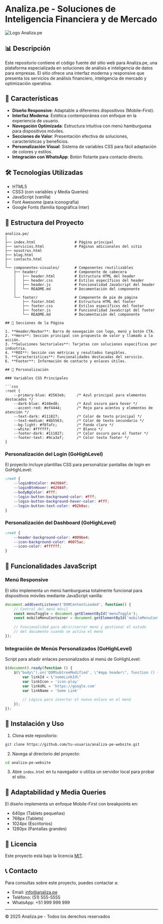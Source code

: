 # Analiza.pe - Soluciones de Inteligencia Financiera y de Mercado

![Logo Analiza.pe](https://wizuhcnxstukjnhsgsac.supabase.co/storage/v1/object/public/Aethos%20ai//logo.svg)

## 📊 Descripción

Este repositorio contiene el código fuente del sitio web para Analiza.pe, una plataforma especializada en soluciones de análisis e inteligencia de datos para empresas. El sitio ofrece una interfaz moderna y responsive que presenta los servicios de análisis financiero, inteligencia de mercado y optimización operativa.

## 🚀 Características

- **Diseño Responsive**: Adaptable a diferentes dispositivos (Mobile-First).
- **Interfaz Moderna**: Estética contemporánea con enfoque en la experiencia de usuario.
- **Navegación Optimizada**: Estructura intuitiva con menú hamburguesa para dispositivos móviles.
- **Secciones de Valor**: Presentación efectiva de soluciones, características y beneficios.
- **Personalización Visual**: Sistema de variables CSS para fácil adaptación de colores y estilos.
- **Integración con WhatsApp**: Botón flotante para contacto directo.

## 🛠️ Tecnologías Utilizadas

- HTML5
- CSS3 (con variables y Media Queries)
- JavaScript (vanilla)
- Font Awesome (para iconografía)
- Google Fonts (familia tipográfica Inter)

## 📂 Estructura del Proyecto

```
analiza.pe/
│
├── index.html                  # Página principal
├── servicios.html              # Páginas adicionales del sitio
├── nosotros.html
├── blog.html
├── contacto.html
│
└── componentes-visuales/       # Componentes reutilizables
    ├── header/                 # Componente de cabecera
    │   ├── header.html         # Estructura HTML del header
    │   ├── header.css          # Estilos específicos del header
    │   ├── header.js           # Funcionalidad JavaScript del header
    │   └── README.md           # Documentación del componente
    │
    └── footer/                 # Componente de pie de página
        ├── footer.html         # Estructura HTML del footer
        ├── footer.css          # Estilos específicos del footer
        ├── footer.js           # Funcionalidad JavaScript del footer
        └── README.md           # Documentación del componente

## 📱 Secciones de la Página

1. **Header/Navbar**: Barra de navegación con logo, menú y botón CTA.
2. **Hero**: Sección principal con propuesta de valor y llamado a la acción.
3. **Soluciones Sectoriales**: Tarjetas con soluciones específicas por industria.
4. **ROI**: Sección con métricas y resultados tangibles.
5. **Características**: Funcionalidades destacadas del servicio.
6. **Footer**: Información de contacto y enlaces útiles.

## 🎨 Personalización

### Variables CSS Principales

```css
:root {
    --primary-blue: #2563eb;     /* Azul principal para elementos destacados */
    --dark-blue: #1d4ed8;        /* Azul oscuro para hover */
    --accent-red: #ef4444;       /* Rojo para acentos y elementos de atención */
    --text-dark: #111827;        /* Color de texto principal */
    --text-medium: #4b5563;      /* Color de texto secundario */
    --bg-light: #f8fafc;         /* Fondo claro */
    --white: #ffffff;            /* Blanco */
    --footer-dark: #111827;      /* Color oscuro para el footer */
    --footer-text: #9ca3af;      /* Color texto footer */
}
```

### Personalización del Login (GoHighLevel)

El proyecto incluye plantillas CSS para personalizar pantallas de login en GoHighLevel:

```css
:root {
    --loginBtnColor: #42984f;
    --loginBtnHover: #42984f;
    --bodyBgColor: #fff;
    --login-button-background-color: #fff;
    --login-button-background-hover-color: #fff;
    --login-button-text-color: #02b0ac;
}
```

### Personalización del Dashboard (GoHighLevel)

```css
:root {
    --header-background-color: #009be4;
    --icon-background-color: #0075ac;
    --icon-color: #ffffff;
}
```

## 📌 Funcionalidades JavaScript

### Menú Responsive

El sitio implementa un menú hamburguesa totalmente funcional para dispositivos móviles mediante JavaScript vanilla:

```javascript
document.addEventListener('DOMContentLoaded', function() {
    // Control del menú móvil
    const menuToggle = document.getElementById('menuToggle');
    const mobileMenuContainer = document.getElementById('mobileMenuContainer');
    
    // Funcionalidad para abrir/cerrar menú y gestionar el estado
    // del documento cuando se activa el menú
});
```

### Integración de Menús Personalizados (GoHighLevel)

Script para añadir enlaces personalizados al menú de GoHighLevel:

```javascript
$(document).ready(function () {
    $(\"body\").on('DOMSubtreeModified', \"#app header\", function () {
        var linkId = \"someLinkId\"
        var linkIcon = 'icon-play'
        var linkURL = 'https://google.com'
        var linkName = 'Some Link'
        
        // Lógica para insertar el nuevo enlace en el menú
    });
});
```

## 🚀 Instalación y Uso

1. Clona este repositorio:
```bash
git clone https://github.com/tu-usuario/analiza-pe-website.git
```

2. Navega al directorio del proyecto:
```bash
cd analiza-pe-website
```

3. Abre `index.html` en tu navegador o utiliza un servidor local para probar el sitio.

## 📐 Adaptabilidad y Media Queries

El diseño implementa un enfoque Mobile-First con breakpoints en:

- 640px (Tablets pequeñas)
- 768px (Tablets)
- 1024px (Escritorios)
- 1280px (Pantallas grandes)

## 📄 Licencia

Este proyecto está bajo la licencia [MIT](https://opensource.org/licenses/MIT).

## 📞 Contacto

Para consultas sobre este proyecto, puedes contactar a:
- Email: info@analiza.pe
- Teléfono: (51) 555-5555
- WhatsApp: +51 999 999 999

---

&copy; 2025 Analiza.pe - Todos los derechos reservados

